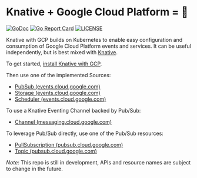 # Knative + Google Cloud Platform = 🚀

[![GoDoc](https://godoc.org/github.com/google/knative-gcp?status.svg)](https://godoc.org/github.com/google/knative-gcp)
[![Go Report Card](https://goreportcard.com/badge/google/knative-gcp)](https://goreportcard.com/report/google/knative-gcp)
[![LICENSE](https://img.shields.io/github/license/google/knative-gcp.svg)](https://github.com/google/knative-gcp/blob/master/LICENSE)

Knative with GCP builds on Kubernetes to enable easy configuration and
consumption of Google Cloud Platform events and services. It can be useful
independently, but is best mixed with [Knative](https://knative.dev).

To get started, [install Knative with GCP](./docs/install/README.md).

Then use one of the implemented Sources:

- [PubSub (events.cloud.google.com)](docs/pubsub/README.md)
- [Storage (events.cloud.google.com)](docs/storage/README.md)
- [Scheduler (events.cloud.google.com)](docs/scheduler/README.md)

To use a Knative Eventing Channel backed by Pub/Sub:

- [Channel (messaging.cloud.google.com)](docs/channel/README.md)

To leverage Pub/Sub directly, use one of the Pub/Sub resources:

- [PullSubscription (pubsub.cloud.google.com)](docs/pullsubscription/README.md)
- [Topic (pubsub.cloud.google.com)](docs/topic/README.md)


_Note:_ This repo is still in development, APIs and resource names are subject to change in the future.
